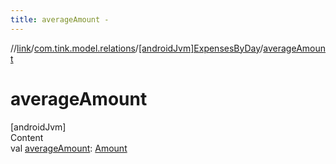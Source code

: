 ```yaml
---
title: averageAmount -
---
```

//[link](../../index.md)/[com.tink.model.relations](../index.md)/[[androidJvm]ExpensesByDay](index.md)/[averageAmount](average-amount.md)



# averageAmount  
[androidJvm]  
Content  
val [averageAmount](average-amount.md): [Amount](../../com.tink.model.misc/[android-jvm]-amount/index.md)  



